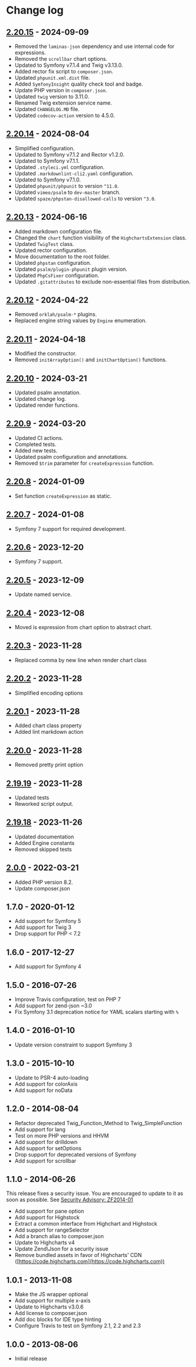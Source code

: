 # Change log

## [2.20.15] - 2024-09-09

- Removed the `laminas-json` dependency and use internal code for expressions.
- Removed the `scrollbar` chart options.
- Updated to Symfony v7.1.4 and Twig v3.13.0.
- Added rector fix script to `composer.json`.
- Updated `phpunit.xml.dist` file.
- Added `SymfonyInsight` quality check tool and badge.
- Update PHP version in `composer.json`.
- Updated `twig` version to 3.11.0.
- Renamed Twig extension service name.
- Updated `CHANGELOG.MD` file.
- Updated `codecov-action` version to 4.5.0.

## [2.20.14] - 2024-08-04

- Simplified configuration.
- Updated to Symfony v7.1.2 and Rector v1.2.0.
- Updated to Symfony v7.1.1.
- Updated `.styleci.yml` configuration.
- Updated `.markdownlint-cli2.yaml` configuration.
- Updated to Symfony v7.1.0.
- Updated `phpunit/phpunit` to version `^11.0`.
- Updated `vimeo/psalm` to `dev-master` branch.
- Updated `spaze/phpstan-disallowed-calls` to version `^3.0`.

## [2.20.13] - 2024-06-16

- Added markdown configuration file.
- Changed the `chart` function visibility of the `HighchartsExtension` class.
- Updated `TwigTest` class.
- Updated rector configuration.
- Move documentation to the root folder.
- Updated `phpstan` configuration.
- Updated `psalm/plugin-phpunit` plugin version.
- Updated `PhpCsFixer` configuration.
- Updated `.gitattributes` to exclude non-essential files from distribution.

## [2.20.12] - 2024-04-22

- Removed `orklah/psalm-*` plugins.
- Replaced engine string values by `Engine` enumeration.

## [2.20.11] - 2024-04-18

- Modified the constructor.
- Removed `initArrayOption()` and `initChartOption()` functions.

## [2.20.10] - 2024-03-21

- Updated psalm annotation.
- Updated change log.
- Updated render functions.

## [2.20.9] - 2024-03-20

- Updated CI actions.
- Completed tests.
- Added new tests.
- Updated psalm configuration and annotations.
- Removed `$trim` parameter for `createExpression` function.

## [2.20.8] - 2024-01-09

- Set function `createExpression` as static.

## [2.20.7] - 2024-01-08

- Symfony 7 support for required development.

## [2.20.6] - 2023-12-20

- Symfony 7 support.

## [2.20.5] - 2023-12-09

- Update named service.

## [2.20.4] - 2023-12-08

- Moved is expression from chart option to abstract chart.

## [2.20.3] - 2023-11-28

- Replaced comma by new line when render chart class

## [2.20.2] - 2023-11-28

- Simplified encoding options

## [2.20.1] - 2023-11-28

- Added chart class property
- Added lint markdown action

## [2.20.0] - 2023-11-28

- Removed pretty print option

## [2.19.19] - 2023-11-28

- Updated tests
- Reworked script output.

## [2.19.18] - 2023-11-26

- Updated documentation
- Added Engine constants
- Removed skipped tests

## [2.0.0] - 2022-03-21

- Added PHP version 8.2.
- Update composer.json

## 1.7.0 - 2020-01-12

- Add support for Symfony 5
- Add support for Twig 3
- Drop support for PHP < 7.2

## 1.6.0 - 2017-12-27

- Add support for Symfony 4

## 1.5.0 - 2016-07-26

- Improve Travis configuration, test on PHP 7
- Add support for zend-json ~3.0
- Fix Symfony 3.1 deprecation notice for YAML scalars starting with `%`

## 1.4.0 - 2016-01-10

- Update version constraint to support Symfony 3

## 1.3.0 - 2015-10-10

- Update to PSR-4 auto-loading
- Add support for colorAxis
- Add support for noData

## 1.2.0 - 2014-08-04

- Refactor deprecated Twig_Function_Method to Twig_SimpleFunction
- Add support for lang
- Test on more PHP versions and HHVM
- Add support for drilldown
- Add support for setOptions
- Drop support for deprecated versions of Symfony
- Add support for scrollbar

## 1.1.0 - 2014-06-26

This release fixes a security issue. You are encouraged to update to it as soon
as possible. See [Security Advisory: ZF2014-01](https://framework.zend.com/security/advisory/ZF2014-01)

- Add support for pane option
- Add support for Highstock
- Extract a common interface from Highchart and Highstock
- Add support for rangeSelector
- Add a branch alias to composer.json
- Update to Highcharts v4
- Update Zend\Json for a security issue
- Remove bundled assets in favor of Highcharts' CDN ([https://code.highcharts.com](https://code.highcharts.com))

## 1.0.1 - 2013-11-08

- Make the JS wrapper optional
- Add support for multiple x-axis
- Update to Highcharts v3.0.6
- Add license to composer.json
- Add doc blocks for IDE type hinting
- Configure Travis to test on Symfony 2.1, 2.2 and 2.3

## 1.0.0 - 2013-08-06

- Initial release

[2.20.15]: https://github.com/laurentmuller/HighchartsBundle/compare/2.20.14...2.20.15
[2.20.14]: https://github.com/laurentmuller/HighchartsBundle/compare/2.20.13...2.20.14
[2.20.13]: https://github.com/laurentmuller/HighchartsBundle/compare/2.20.12...2.20.13
[2.20.12]: https://github.com/laurentmuller/HighchartsBundle/compare/2.20.11...2.20.12
[2.20.11]: https://github.com/laurentmuller/HighchartsBundle/compare/2.20.10...2.20.11
[2.20.10]: https://github.com/laurentmuller/HighchartsBundle/compare/2.20.9...2.20.10
[2.20.9]: https://github.com/laurentmuller/HighchartsBundle/compare/2.20.8...2.20.9
[2.20.8]: https://github.com/laurentmuller/HighchartsBundle/compare/2.20.7...2.20.8
[2.20.7]: https://github.com/laurentmuller/HighchartsBundle/compare/2.20.6...2.20.7
[2.20.6]: https://github.com/laurentmuller/HighchartsBundle/compare/2.20.5...2.20.6
[2.20.5]: https://github.com/laurentmuller/HighchartsBundle/compare/2.20.4...2.20.5
[2.20.4]: https://github.com/laurentmuller/HighchartsBundle/compare/2.20.3...2.20.4
[2.20.3]: https://github.com/laurentmuller/HighchartsBundle/compare/2.20.2...2.20.3
[2.20.2]: https://github.com/laurentmuller/HighchartsBundle/compare/2.20.1...2.20.2
[2.20.1]: https://github.com/laurentmuller/HighchartsBundle/compare/2.20.0...2.20.1
[2.20.0]: https://github.com/laurentmuller/HighchartsBundle/compare/2.19.19...2.20.0
[2.19.19]: https://github.com/laurentmuller/HighchartsBundle/compare/2.19.18...2.19.19
[2.19.18]: https://github.com/laurentmuller/HighchartsBundle/compare/2.0.0...2.19.18
[2.0.0]: https://github.com/laurentmuller/HighchartsBundle/compare/1.7...2.0.0
